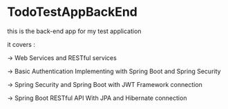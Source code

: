 # TodoTestAppBackEnd
this is the back-end app for my test application

it covers :

-> Web Services and RESTful services

-> Basic Authentication Implementing with Spring Boot and Spring Security

-> Spring Security and Spring Boot with JWT Framework connection

-> Spring Boot RESTful API With JPA and Hibernate connection
